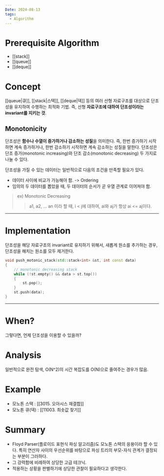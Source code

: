 ```yaml
---
Date: 2024-08-13
tags:
  - Algorithm
---
```

# Prerequisite Algorithm
- [[stack]]
- [[queue]]
- [[deque]]
# Concept
 [[queue|큐]], [[stack|스택]], [[deque|덱]] 등의 여러 선형 자료구조를 대상으로 단조성을 유지하여 수행하는 최적화 기법. 즉, 선형 **자료구조에 대하여 단조성이라는 invariant를 지키는 것**.
## Monotonicity
단조성은 **함수나 수열이 증가하거나 감소하는 성질**을 의미한다. 즉, 한번 증가하기 시작하면 계속 증가하거나, 한번 감소하기 시작하면 계속 감소하는 성질을 말한다. 단조성은 단조 증가(monotonic increasing)와 단조 감소(monotonic decreasing) 두 가지로 나눌 수 있다.

단조성을 가질 수 있는 데이터는 일반적으로 다음의 조건을 만족할 필요가 있다.
- 데이터 사이에 비교가 가능해야 함. -> Ordering
- 임의의 두 데이터를 뽑았을 때, 두 데이터의 순서가 곧 우열 관계로 이어져야 함.
>ex) Monotonic Decreasing
>> a1, a2, ... an 이라 할 때, i < j에 대하여, ai와 aj가 항상 ai <= aj이다.

---
# Implementation
단조성을 해당 자료구조의 invariant로 유지하기 위해서, 새롭게 원소를 추가하는 경우, 단조성을 해치는 원소를 모두 제거한다.
``` C++
void push_motonic_stack(std::stack<int> &st, int const data)
{
	// monotonic decreasing stack
	while (!st.empty() && data > st.top())
	{
		st.pop();
	}
	st.push(data);
}
```
---
# When?
그렇다면, 언제 단조성을 이용할 수 있을까?
# Analysis
일반적으로 완전 탐색, O(N^2)의 시간 복잡도를 O(N)으로 줄여주는 경우가 많음.
# Example
- 모노톤 스택   : [[3015. 오아시스 재결합]] 
- 모노톤 큐(덱)  : [[11003. 최솟값 찾기]]
# Summary
- Floyd Parser(플로이드 표현식 파싱 알고리즘)도 모노톤 스택의 응용이라 할 수 있다. 특히 연산자 사이의 우선순위를 바탕으로 파싱 트리의 부모-자식 관계가 결정되는 부분이 그러하다.
- 그 강력함에 비례하여 상당한 고급 테크닉.
- 적용하는 상황을 판별하기에 상당한 관찰이 필요하다고 생각한다.